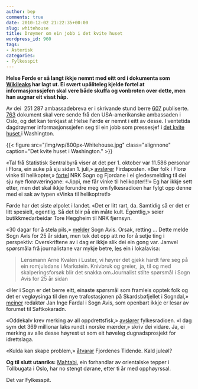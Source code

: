 ```yaml
---
author: bep
comments: true
date: 2010-12-02 21:22:35+00:00
slug: whitehouse
title: Drøymer om ein jobb i det kvite huset
wordpress_id: 960
tags: 
- Asterisk
categories:
- Fylkesspit
---
```


**Helse Førde er så langt ikkje nemnt med eitt ord i dokumenta som [Wikileaks](http://nn.wikipedia.org/wiki/Wikileaks) har lagt ut. Ei svært upåliteleg kjelde fortel at informasjonssjefen skal vere både skuffa og vonbroten over dette, men han augnar eit visst håp.**

Av dei  251 287 ambassadebreva er i skrivande stund berre [607](http://rpgp.org/cable/) publiserte. [763](http://www.norwaypost.no/news/763-wikileaks-document-from-oslo.html) dokument skal vere sende frå den USA-amerikanske ambassaden i Oslo, og det kan tenkjast at Helse Førde er nemnt i eitt av desse. I ventetida dagdrøymer informasjonssjefen seg til ein jobb som pressesjef i [det kvite huset ](http://nn.wikipedia.org/wiki/Det_kvite_huset_i_Washington,_D.C.)i Washington.

<!--more-->

{{< figure src="/img/wp/800px-Whitehouse.jpg" class="alignnone" caption="Det kvite huset i Washington." >}}

«Tal frå Statistisk Sentralbyrå viser at det per 1. oktober var 11.586 personar i Flora, ein auke på sju sidan 1. juli,» [avslører](http://www.firdaposten.no/lokalnytt/article5388925.ece) Firdaposten. «Ber folk i Florø vinke til helikopter,» [fortel](http://nrk.no/nyheter/distrikt/nrk_sogn_og_fjordane/1.7405115) NRK Sogn og Fjordane i ei gledesmelding til dei sju nye florøværingane: «Jippi, me får vinke til helikopter!!!» Eg har ikkje sett etter, men det skal ikkje forundre meg om fylkesradioen har fylgt opp denne med ei sak av typen «Vinka til helikoptret!»

Førde har det siste ølpolet i landet. «Det er litt rart, da. Samtidig så er det er litt spesielt, egentlig. Så det blir på ein måte kult. Egentlig,» seier butikkmedarbeidar Tore Heggheim til NRK fjernsyn.

«30 dagar for å stela pils,» [melder](http://www.sognavis.no/25_aar/article3826069.ece) Sogn Avis. Orsak, retting … Dette melde Sogn Avis for 25 år sidan, men tek det opp att no for å setje ting i perspektiv: Overskriftene av i dag er ikkje slik dei ein gong var. Jamvel spørsmåla frå journalistane var mykje betre, [les](http://www.sognavis.no/25_aar/article3273223.ece) ein i lokalavisa:


<blockquote>Lensmann Arne Kvalen i Luster, vi høyrer det gjekk hardt føre seg på ein romjulsdans i Markstein. Knivbruk og greier,  ja, til og med skalperingsforsøk blir det snakka om.Journalist stilte spørsmål i Sogn Avis for 25 år sidan</blockquote>


«Her i Sogn er det berre eitt, einaste spørsmål som framleis opptek folk og det er vegløysinga til den nye trafostasjonen på Skardsbøfjellet i Sogndal,» [meiner](http://sognavismeiner.origo.no/-/bulletin/show/608930_truleg-ny-veg-til-oevstedalen) redaktør Jan Inge Fardal i Sogn Avis, som openbart ikkje er lesar av forumet til Saftkokaradn.

«Oddekalv krev merking av all oppdrettsfisk,» [avslører](http://nrk.no/nyheter/distrikt/more_og_romsdal/1.7403662) fylkesradioen. «I dag sym det 369 millionar laks rundt i norske mærder,» skriv dei vidare. Ja, ei merking av alle desse høyrest ut som eit høveleg dugnadsprosjekt for idrettslaga.

«Kulda kan skape problem,» [åtvarar](http://www.fjt.no/nyheter/article284649.ece) Fjordenes Tidende. Kald juleøl?

**Og til slutt utanriks:** [Mahtabi](http://www.dagbladet.no/nyheter/960602-kjent-2.html), ein forhandlar av orientalske tepper i Tollbugata i Oslo, har no stengt dørane, etter ti år med opphøyrssal.

Det var Fylkesspit.
